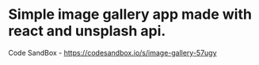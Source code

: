 # Simple image gallery app made with react and unsplash api.

Code SandBox - https://codesandbox.io/s/image-gallery-57ugy
